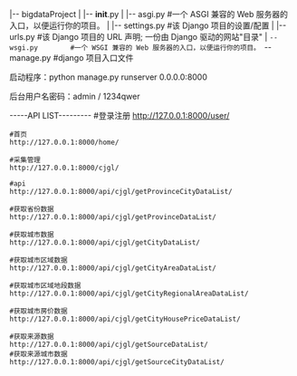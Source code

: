 |-- bigdataProject
|   |-- __init__.py
|   |-- asgi.py        #一个 ASGI 兼容的 Web 服务器的入口，以便运行你的项目。
|   |-- settings.py    #该 Django 项目的设置/配置
|   |-- urls.py        #该 Django 项目的 URL 声明; 一份由 Django 驱动的网站"目录"
|   `-- wsgi.py        #一个 WSGI 兼容的 Web 服务器的入口，以便运行你的项目。
`-- manage.py          #django 项目入口文件



启动程序：python manage.py runserver 0.0.0.0:8000

后台用户名密码：admin / 1234qwer


-----API LIST---------
    #登录注册
    http://127.0.0.1:8000/user/

    #首页
    http://127.0.0.1:8000/home/

    #采集管理
    http://127.0.0.1:8000/cjgl/

    #api
    http://127.0.0.1:8000/api/cjgl/getProvinceCityDataList/

    #获取省份数据
    http://127.0.0.1:8000/api/cjgl/getProvinceDataList/

    #获取城市数据
    http://127.0.0.1:8000/api/cjgl/getCityDataList/

    #获取城市区域数据
    http://127.0.0.1:8000/api/cjgl/getCityAreaDataList/

    #获取城市区域地段数据
    http://127.0.0.1:8000/api/cjgl/getCityRegionalAreaDataList/

    #获取城市房价数据
    http://127.0.0.1:8000/api/cjgl/getCityHousePriceDataList/

    #获取来源数据
    http://127.0.0.1:8000/api/cjgl/getSourceDataList/
    #获取来源城市数据
    http://127.0.0.1:8000/api/cjgl/getSourceCityDataList/
